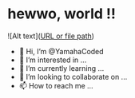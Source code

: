 # hewwo, world !!

![Alt text]([URL or file path](https://imgur.com/CzGWxDK.gif))

- 👋 Hi, I’m @YamahaCoded
- 👀 I’m interested in ...
- 🌱 I’m currently learning ...
- 💞️ I’m looking to collaborate on ...
- 📫 How to reach me ...

<!---
YamahaCoded/YamahaCoded is a ✨ special ✨ repository because its `README.md` (this file) appears on your GitHub profile.
You can click the Preview link to take a look at your changes.
--->
